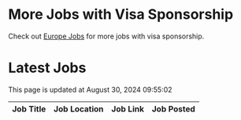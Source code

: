 # More Jobs with Visa Sponsorship

Check out [Europe Jobs](https://github.com/sureshparimi/europejobs#latest-jobs) for more jobs with visa sponsorship.

# Latest Jobs

This page is updated at August 30, 2024 09:55:02

| Job Title | Job Location | Job Link | Job Posted |
| --- | --- | --- | --- |

